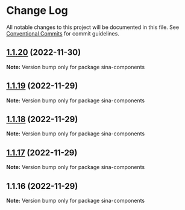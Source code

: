 # Change Log

All notable changes to this project will be documented in this file.
See [Conventional Commits](https://conventionalcommits.org) for commit guidelines.

## [1.1.20](https://github.com/sinabasecomponent/sina-base-components2/compare/v1.1.19...v1.1.20) (2022-11-30)

**Note:** Version bump only for package sina-components

## [1.1.19](https://github.com/sinabasecomponent/sina-base-components2/compare/v1.1.18...v1.1.19) (2022-11-29)

**Note:** Version bump only for package sina-components

## [1.1.18](https://github.com/sinabasecomponent/sina-base-components2/compare/v1.1.17...v1.1.18) (2022-11-29)

**Note:** Version bump only for package sina-components

## [1.1.17](https://github.com/sinabasecomponent/sina-base-components2/compare/v1.1.16...v1.1.17) (2022-11-29)

**Note:** Version bump only for package sina-components

## 1.1.16 (2022-11-29)

**Note:** Version bump only for package sina-components
